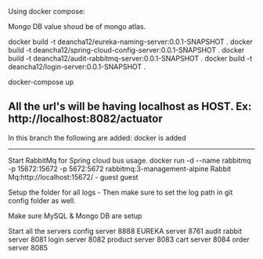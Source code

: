 Using docker compose:

Mongo DB value shoud be of mongo atlas.

docker build -t deancha12/eureka-naming-server:0.0.1-SNAPSHOT .
docker build -t deancha12/spring-cloud-config-server:0.0.1-SNAPSHOT .
docker build -t deancha12/audit-rabbitmq-server:0.0.1-SNAPSHOT .
docker build -t deancha12/login-server:0.0.1-SNAPSHOT .

docker-compose up

All the url's will be having localhost as HOST. Ex: http://localhost:8082/actuator
-----------------------------------------------------------------------------------------
In this branch the following are added:
	docker is added


------------------------------------------------------------------------------------------
Start RabbitMq for Spring cloud bus usage. 
	docker run -d --name rabbitmq -p 15672:15672 -p 5672:5672   rabbitmq:3-management-alpine
	Rabbit Mq:http://localhost:15672/   - guest guest
	
Setup the folder for all logs - Then make sure to set the log path in git config folder as well.

Make sure MySQL & Mongo DB are setup

Start all the servers
	config server		8888
	EUREKA server		8761
	audit rabbit server	8081
	login server		8082
	product server		8083
	cart server			8084
	order server		8085